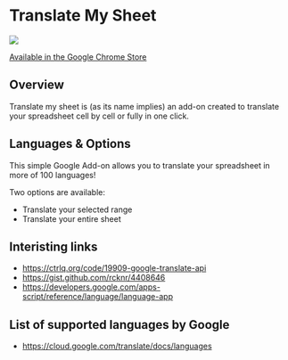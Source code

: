 # Translate My Sheet

<img src="/img/little_icon440_280_v3.png" />

[Available in the Google Chrome Store](https://chrome.google.com/webstore/detail/translate-my-sheet/ikbffjfknllcipddomhgdhcedikhiaga)

## Overview

Translate my sheet is (as its name implies) an add-on created to translate your spreadsheet cell by cell or fully in one click.

## Languages & Options

This simple Google Add-on allows you to translate your spreadsheet in more of 100 languages!

Two options are available:  

 - Translate your selected range
 - Translate your entire sheet

## Interisting links

 - https://ctrlq.org/code/19909-google-translate-api
 - https://gist.github.com/rcknr/4408646
 - https://developers.google.com/apps-script/reference/language/language-app

## List of supported languages by Google

 - https://cloud.google.com/translate/docs/languages


